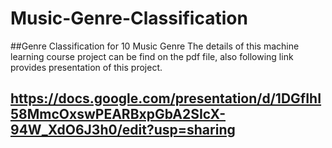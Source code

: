 # Music-Genre-Classification
##Genre Classification for 10 Music Genre
The details of this machine learning course project can be find on the pdf file, also following link provides presentation of this project.
## https://docs.google.com/presentation/d/1DGfIhI58MmcOxswPEARBxpGbA2SIcX-94W_XdO6J3h0/edit?usp=sharing

